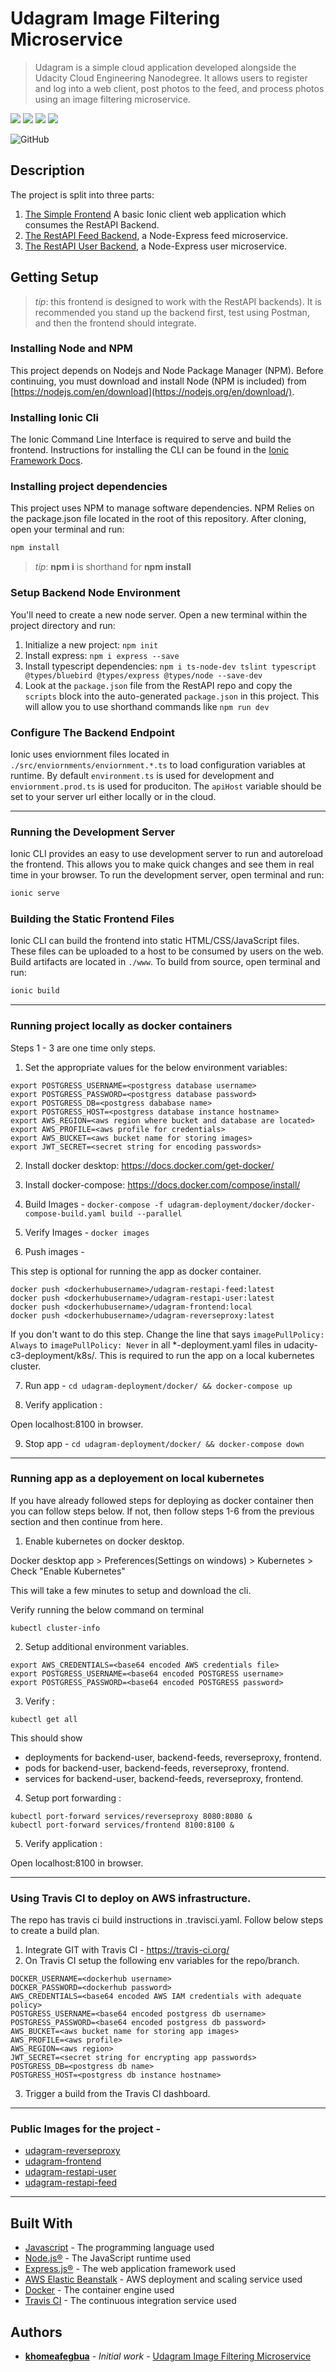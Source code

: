 ﻿# Udagram Image Filtering Microservice

> Udagram is a simple cloud application developed alongside the Udacity Cloud Engineering Nanodegree. It allows users to register and log into a web client, post photos to the feed, and process photos using an image filtering microservice.

![](aws-ebs.png)
![](https://upload.wikimedia.org/wikipedia/commons/thumb/d/d9/Node.js_logo.svg/200px-Node.js_logo.svg.png)
![](https://upload.wikimedia.org/wikipedia/commons/7/79/Docker_%28container_engine%29_logo.png)
![](Travis_CI_Logo.png)

![GitHub](https://img.shields.io/github/license/mashape/apistatus.svg)

## Description

The project is split into three parts:
1. [The Simple Frontend](/udagram-frontend)
A basic Ionic client web application which consumes the RestAPI Backend. 
2. [The RestAPI Feed Backend](/udagram-restapi-feed), a Node-Express feed microservice.
3. [The RestAPI User Backend](/udagram-restapi-user), a Node-Express user microservice.

## Getting Setup

> _tip_: this frontend is designed to work with the RestAPI backends). It is recommended you stand up the backend first, test using Postman, and then the frontend should integrate.

### Installing Node and NPM
This project depends on Nodejs and Node Package Manager (NPM). Before continuing, you must download and install Node (NPM is included) from [https://nodejs.com/en/download](https://nodejs.org/en/download/).

### Installing Ionic Cli
The Ionic Command Line Interface is required to serve and build the frontend. Instructions for installing the CLI can be found in the [Ionic Framework Docs](https://ionicframework.com/docs/installation/cli).

### Installing project dependencies

This project uses NPM to manage software dependencies. NPM Relies on the package.json file located in the root of this repository. After cloning, open your terminal and run:
```bash
npm install
```
>_tip_: **npm i** is shorthand for **npm install**

### Setup Backend Node Environment
You'll need to create a new node server. Open a new terminal within the project directory and run:
1. Initialize a new project: `npm init`
2. Install express: `npm i express --save`
3. Install typescript dependencies: `npm i ts-node-dev tslint typescript  @types/bluebird @types/express @types/node --save-dev`
4. Look at the `package.json` file from the RestAPI repo and copy the `scripts` block into the auto-generated `package.json` in this project. This will allow you to use shorthand commands like `npm run dev`


### Configure The Backend Endpoint
Ionic uses enviornment files located in `./src/enviornments/enviornment.*.ts` to load configuration variables at runtime. By default `environment.ts` is used for development and `enviornment.prod.ts` is used for produciton. The `apiHost` variable should be set to your server url either locally or in the cloud.

***
### Running the Development Server
Ionic CLI provides an easy to use development server to run and autoreload the frontend. This allows you to make quick changes and see them in real time in your browser. To run the development server, open terminal and run:

```bash
ionic serve
```

### Building the Static Frontend Files
Ionic CLI can build the frontend into static HTML/CSS/JavaScript files. These files can be uploaded to a host to be consumed by users on the web. Build artifacts are located in `./www`. To build from source, open terminal and run:
```bash
ionic build
```
***

### Running project locally as docker containers

Steps 1 - 3 are one time only steps. 

1. Set the appropriate values for the below environment variables: 
```
export POSTGRESS_USERNAME=<postgress database username>
export POSTGRESS_PASSWORD=<postgress database password>
export POSTGRESS_DB=<postgress dababase name>
export POSTGRESS_HOST=<postgress database instance hostname>
export AWS_REGION=<aws region where bucket and database are located>
export AWS_PROFILE=<aws profile for credentials>
export AWS_BUCKET=<aws bucket name for storing images>
export JWT_SECRET=<secret string for encoding passwords>
```

2. Install docker desktop: https://docs.docker.com/get-docker/

3. Install docker-compose: https://docs.docker.com/compose/install/

4. Build Images - 
```docker-compose -f udagram-deployment/docker/docker-compose-build.yaml build --parallel```

5. Verify Images - 
```docker images```

6. Push images -

This step is optional for running the app as docker container. 
```
docker push <dockerhubusername>/udagram-restapi-feed:latest
docker push <dockerhubusername>/udagram-restapi-user:latest
docker push <dockerhubusername>/udagram-frontend:local
docker push <dockerhubusername>/udagram-reverseproxy:latest
```

If you don't want to do this step. Change the line that says ```imagePullPolicy: Always``` to ```imagePullPolicy: Never``` in all *-deployment.yaml files in udacity-c3-deployment/k8s/. This is required to run the app on a local kubernetes cluster. 

7. Run app - 
```cd udagram-deployment/docker/ && docker-compose up```

8. Verify application : 

Open localhost:8100 in browser.

9. Stop app - 
```cd udagram-deployment/docker/ && docker-compose down```

***

### Running app as a deployement on local kubernetes
If you have already followed steps for deploying as docker container then you can follow steps below. If not, then follow steps 1-6 from the previous section and then continue from here.

1. Enable kubernetes on docker desktop.

Docker desktop app > Preferences(Settings on windows) > Kubernetes > Check "Enable Kubernetes"

This will take a few minutes to setup and download the cli.

Verify running the below command on terminal

```kubectl cluster-info```

2. Setup additional environment variables.
```
export AWS_CREDENTIALS=<base64 encoded AWS credentials file>
export POSTGRESS_USERNAME=<base64 encoded POSTGRESS username>
export POSTGRESS_PASSWORD=<base64 encoded POSTGRESS password>
```

3. Verify : 

```
kubectl get all
```
This should show 
- deployments for backend-user, backend-feeds, reverseproxy, frontend. 
- pods for backend-user, backend-feeds, reverseproxy, frontend.
- services for backend-user, backend-feeds, reverseproxy, frontend.

4. Setup port forwarding :

```
kubectl port-forward services/reverseproxy 8080:8080 &
kubectl port-forward services/frontend 8100:8100 &
```

5. Verify application : 

Open localhost:8100 in browser.

***

### Using Travis CI to deploy on AWS infrastructure.

The repo has travis ci build instructions in .travisci.yaml. Follow below steps to create a build plan.

1. Integrate GIT with Travis CI - https://travis-ci.org/
2. On Travis CI setup the following env variables for the repo/branch.
```
DOCKER_USERNAME=<dockerhub username>
DOCKER_PASSWORD=<dockerhub password>
AWS_CREDENTIALS=<base64 encoded AWS IAM credentials with adequate policy>
POSTGRESS_USERNAME=<base64 encoded postgress db username>
POSTGRESS_PASSWORD=<base64 encoded postgress db password>
AWS_BUCKET=<aws bucket name for storing app images>
AWS_PROFILE=<aws profile>
AWS_REGION=<aws region>
JWT_SECRET=<secret string for encrypting app passwords>
POSTGRESS_DB=<postgress db name>
POSTGRESS_HOST=<postgress db instance hostname>
```
3. Trigger a build from the Travis CI dashboard.

***

### Public Images for the project - 

* [udagram-reverseproxy](https://hub.docker.com/repository/docker/pembeweb/udagram-reverseproxy)
* [udagram-frontend](https://hub.docker.com/repository/docker/pembeweb/udagram-frontend)
* [udagram-restapi-user](https://hub.docker.com/repository/docker/pembeweb/udagram-restapi-user)
* [udagram-restapi-feed](https://hub.docker.com/repository/docker/pembeweb/udagram-restapi-feed)

***

## Built With

* [Javascript](https://en.wikipedia.org/wiki/JavaScript) - The programming language used
* [Node.js®](https://nodejs.org/) - The JavaScript runtime used
* [Express.js®](https://nodejs.org/) - The web application framework used
* [AWS Elastic Beanstalk](https://aws.amazon.com/elasticbeanstalk/) - AWS deployment and scaling service used
* [Docker](https://www.docker.com/) - The container engine used
* [Travis CI](https://travis-ci.com/) - The continuous integration service used

## Authors

* **[khomeafegbua](https://github.com/max-clinch)** - *Initial work* - [Udagram Image Filtering Microservice](https://github.com/max-clinch/micro-service.git)
